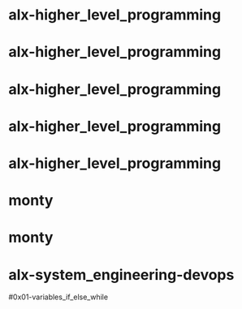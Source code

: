 # alx-higher_level_programming
# alx-higher_level_programming
# alx-higher_level_programming
# alx-higher_level_programming
# alx-higher_level_programming
# monty
# monty
# alx-system_engineering-devops
#0x01-variables_if_else_while

